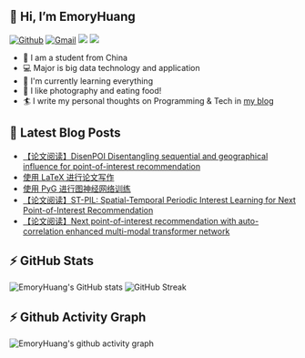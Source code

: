 ## 👋 Hi, I’m EmoryHuang
[![Github](https://img.shields.io/badge/-Github-000?style=flat&logo=Github&logoColor=white)](https://github.com/emoryhuang)
[![Gmail](https://img.shields.io/badge/-Gmail-c14438?style=flat&logo=Gmail&logoColor=white)](mailto:vunihbolvep@gmail.com)
![](https://komarev.com/ghpvc/?username=EmoryHuang)
![](https://img.shields.io/badge/build-passing-brightgreen)
- 🧐 I am a student from China
- 💻 Major is big data technology and application
- 🌱 I'm currently learning everything
- 👯 I like photography and eating food!
- 🏄‍ I write my personal thoughts on Programming & Tech in [my blog](https://emoryhuang.github.io)


## 📕 Latest Blog Posts
<!-- STACKOVERFLOW:START -->
- [【论文阅读】DisenPOI Disentangling sequential and geographical influence for point-of-interest recommendation](https://emoryhuang.cn/blog/708003372.html)
- [使用 LaTeX 进行论文写作](https://emoryhuang.cn/blog/2762303743.html)
- [使用 PyG 进行图神经网络训练](https://emoryhuang.cn/blog/683141325.html)
- [【论文阅读】ST-PIL: Spatial-Temporal Periodic Interest Learning for Next Point-of-Interest Recommendation](https://emoryhuang.cn/blog/1329760803.html)
- [【论文阅读】Next point-of-interest recommendation with auto-correlation enhanced
 multi-modal transformer network](https://emoryhuang.cn/blog/2631345981.html)
<!-- STACKOVERFLOW:END -->

## ⚡ GitHub Stats
![EmoryHuang's GitHub stats](https://github-readme-stats.vercel.app/api?username=EmoryHuang&show_icons=true&theme=tokyonight)
![GitHub Streak](https://github-readme-streak-stats.herokuapp.com/?user=EmoryHuang&theme=tokyonight)


## ⚡ Github Activity Graph
![EmoryHuang's github activity graph](https://activity-graph.herokuapp.com/graph?username=EmoryHuang&theme=dracula)

<!---
EmoryHuang/EmoryHuang is a ✨ special ✨ repository because its `README.md` (this file) appears on your GitHub profile.
You can click the Preview link to take a look at your changes.
--->

